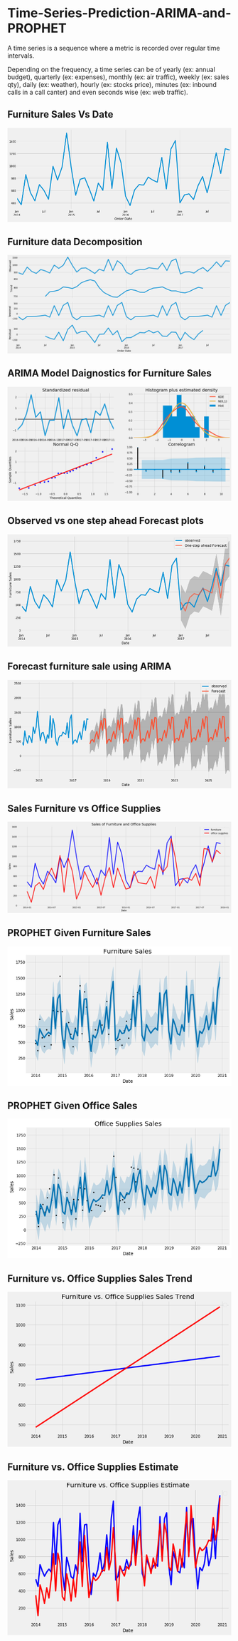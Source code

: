 # Time-Series-Prediction-ARIMA-and-PROPHET
A time series is a sequence where a metric is recorded over regular time intervals.

Depending on the frequency, a time series can be of yearly (ex: annual budget), quarterly (ex: expenses), monthly (ex: air traffic), weekly (ex: sales qty), daily (ex: weather), hourly (ex: stocks price), minutes (ex: inbound calls in a call canter) and even seconds wise (ex: web traffic).
## Furniture Sales Vs Date
![graph](furniture_vs_date.png)
## Furniture data Decomposition
![graph](furniture_decomposition.png)
## ARIMA Model Daignostics for Furniture Sales
![graph](ARIMA_daignostics.png)
## Observed vs one step ahead Forecast plots
![graph](observed.png)
## Forecast furniture sale using ARIMA
![](future_sales_furniture.png)
## Sales Furniture vs Office Supplies
![graph](sales_furniture_vs_office.png)
## PROPHET Given Furniture Sales
![graph](PROPHET_furniture.png)
## PROPHET Given Office Sales
![graph](PROPHET_office.png)
## Furniture vs. Office Supplies Sales Trend
![graph](trend_in_supplies.png)
## Furniture vs. Office Supplies Estimate
![graph](PROPHET_estimates.png)
